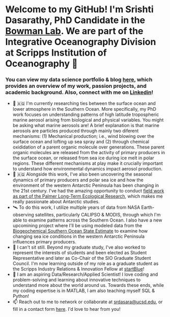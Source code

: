 # Welcome to my GitHub! I'm Srishti Dasarathy, PhD Candidate in the [Bowman Lab](https://www.polarmicrobes.org). We are part of the Integrative Oceanography Division at Scripps Institution of Oceanography 🌊 
### You can view my data science portfolio & blog [here](https://srdasara.github.io), which provides an overview of my work, passion projects, and academic background. Also, connect with me on [Linkedin](https://www.linkedin.com/in/srishti-dasarathy/)! 

- 🔭 🇦🇶 I'm currently researching ties between the surface ocean and lower atmosphere in the Southern Ocean. More specifically, my PhD work focuses on understanding patterns of high latitude tropospheric marine aerosol arising from biological and physical variables. You might be asking what marine aerosols are! A brief explanation is that marine aerosols are particles produced through mainly two diferent mechanisms: (1) Mechanical production; i.e., wind blowing over the surface ocean and lofting up sea spray and (2) through chemical oxididation of a parent organic molecule over generations. These parent organic molecules are released from the activity of primary producers in the surface ocean, or released from sea ice during ice melt in polar regions. These different mechanisms at play make it crucially important to understand how environmental dynamics impact aerosol production. 
- 🔭 🇦🇶 Alongside this work, I've also been uncovering the seasonal dynamics of primary producers and polar sea ice and how the environment of the western Antarctic Peninsula has been changing in the 21st century. I've had the amazing opportunity to conduct [field work as part of the Palmer Long-Term Ecological Research](http://pal.lternet.edu), which makes me really passionate about Antarctic studies. 
- 🛰️ To do this work, I utilize multiple years of data from NASA Earth-observing satellites, particularly CALIPSO & MODIS, through which I'm able to examine patterns across the Southern Ocean. I also have a new upcomining project where I'll be using modeled data from the [Biogeochemical Southern Ocean State Estimate](http://sose.ucsd.edu) to examine how changing sea ice conditions in the western Antarctic Peninsula influences primary producers. 
- 💃 I can't sit still. Beyond my graduate study, I've also worked to represent the interests of students and been elected as Student Representative and later as Co-Chair of the SIO Graduate Student Council. I'm now learning outside of my role as a graduate student as the Scripps Industry Relations & Innovation Fellow at [startBlue](https://startblue.ucsd.edu)! 
- 🌱 I am an aspiring Data/Research/Applied Scientist! I love coding and problem-solving and learning about innovative techniques to understand more about the world around us. Towards these ends, while my coding expertise is in MATLAB, I am also teaching myself SQL & Python!
- 📫 Reach out to me to network or collaborate at srdasara@ucsd.edu, or fill in a contact form [here](https://srdasara.github.io/contact/). I'd love to hear from you! 
